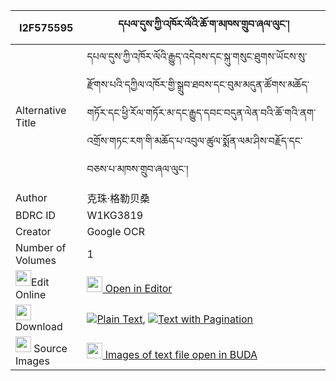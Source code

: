 |I2F575595|དཔལ་དུས་ཀྱི་འཁོར་ལོའི་ཆོ་ག་མཁས་གྲུབ་ཞལ་ལུང་། 
| --- | --- 
|Alternative Title |དཔལ་དུས་ཀྱི་འཁོར་ལོའི་རྒྱུད་འདེབས་དང་སྐུ་གསུང་ཐུགས་ཡོངས་སུ་རྫོགས་པའི་དཀྱིལ་འཁོར་གྱི་སྒྲུབ་ཐབས་དང་བུམ་མདུན་ཚོགས་མཆོད་གཏོར་དང་ཕྱི་རོལ་གཏོར་མ་དང་རྒྱུད་དབང་བདུན་ལེན་བའི་ཆོ་གའི་ནག་འགྲོས་གཏང་རག་གི་མཆོད་པ་འབུལ་ཚུལ་སྨོན་ལམ་ཤིས་བརྗོད་དང་བཅས་པ་མཁས་གྲུབ་ཞལ་ལུང་།
|Author| 克珠·格勒贝桑| 克珠杰｜第一世班禅
|BDRC ID | W1KG3819
|Creator | Google OCR
|Number of Volumes| 1
|<img width="25" src="https://img.icons8.com/color/25/000000/edit-property.png">Edit Online| [<img width="25" src="https://avatars.githubusercontent.com/u/45091458?s=200&v=4"> Open in Editor](http://editor.openpecha.org/I2F575595)
|<img width="25" src="https://img.icons8.com/fluent/48/000000/download-2.png"/>  Download | [![](https://img.icons8.com/color/20/000000/txt.png)Plain Text](https://github.com/Openpecha/I2F575595/releases/download/v1/pal_du_kyi_khorlo_i_choga_khed_plain_I2F575595.zip), [![](https://img.icons8.com/color/20/000000/txt.png)Text with Pagination](https://github.com/Openpecha/I2F575595/releases/download/v1/pal_du_kyi_khorlo_i_choga_khed_pages_I2F575595.zip)
|<img width="25" src="https://img.icons8.com/plasticine/100/000000/pictures-folder.png"/>  Source Images | [<img width="25" src="https://library.bdrc.io/icons/BUDA-small.svg"> Images of text file open in BUDA](https://library.bdrc.io/show/bdr:W1KG3819)